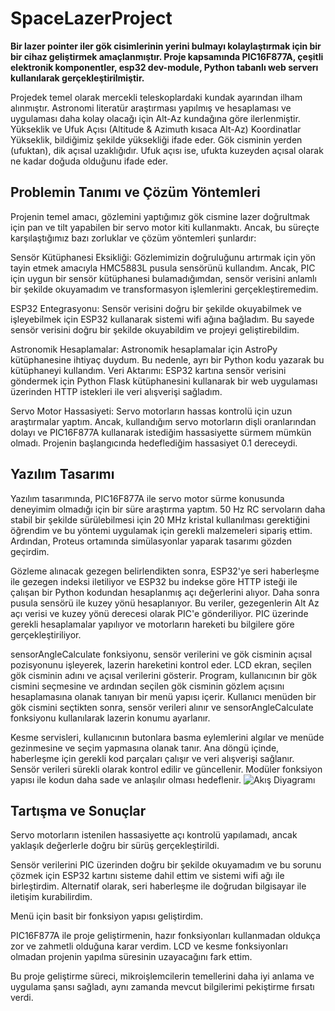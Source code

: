 # SpaceLazerProject
**Bir lazer pointer iler gök cisimlerinin yerini bulmayı kolaylaştırmak için bir bir  cihaz geliştirmek amaçlanmıştır. Proje kapsamında PIC16F877A, çeşitli  elektronik komponentler, esp32 dev-module, Python tabanlı web serverı kullanılarak gerçekleştirilmiştir.**


Projedek temel olarak mercekli teleskoplardaki kundak ayarından ilham  alınmıştır. Astronomi literatür araştırması yapılmış ve hesaplaması ve  uygulaması daha kolay olacağı için Alt-Az kundağına göre ilerlenmiştir. Yükseklik ve Ufuk Açısı (Altitude & Azimuth kısaca Alt-Az) Koordinatlar Yükseklik, bildiğimiz şekilde yüksekliği ifade eder. Gök cisminin yerden  (ufuktan), dik açısal uzaklığıdır. Ufuk açısı ise, ufukta kuzeyden açısal olarak ne kadar doğuda olduğunu ifade eder.

## Problemin Tanımı ve Çözüm Yöntemleri

Projenin temel amacı, gözlemini yaptığımız gök cismine lazer doğrultmak için pan ve tilt yapabilen bir servo motor kiti kullanmaktı. Ancak, bu süreçte karşılaştığımız bazı zorluklar ve çözüm yöntemleri şunlardır:

Sensör Kütüphanesi Eksikliği: Gözlemimizin doğruluğunu artırmak için yön tayin etmek amacıyla HMC5883L pusula sensörünü kullandım. Ancak, PIC için uygun bir sensör kütüphanesi bulamadığımdan, sensör verisini anlamlı bir şekilde okuyamadım ve transformasyon işlemlerini gerçekleştiremedim.

ESP32 Entegrasyonu: Sensör verisini doğru bir şekilde okuyabilmek ve işleyebilmek için ESP32 kullanarak sistemi wifi ağına bağladım. Bu sayede sensör verisini doğru bir şekilde okuyabildim ve projeyi geliştirebildim.

Astronomik Hesaplamalar: Astronomik hesaplamalar için AstroPy kütüphanesine ihtiyaç duydum. Bu nedenle, ayrı bir Python kodu yazarak bu kütüphaneyi kullandım.
Veri Aktarımı: ESP32 kartına sensör verisini göndermek için Python Flask kütüphanesini kullanarak bir web uygulaması üzerinden HTTP istekleri ile veri alışverişi sağladım.

Servo Motor Hassasiyeti: Servo motorların hassas kontrolü için uzun araştırmalar yaptım. Ancak, kullandığım servo motorların dişli oranlarından dolayı ve PIC16F877A kullanarak istediğim hassasiyette sürmem mümkün olmadı. Projenin başlangıcında hedeflediğim hassasiyet 0.1 dereceydi.

## Yazılım Tasarımı

Yazılım tasarımında, PIC16F877A ile servo motor sürme konusunda deneyimim olmadığı için bir süre araştırma yaptım. 50 Hz RC servoların daha stabil bir şekilde sürülebilmesi için 20 MHz kristal kullanılması gerektiğini öğrendim ve bu yöntemi uygulamak için gerekli malzemeleri sipariş ettim. Ardından, Proteus ortamında simülasyonlar yaparak tasarımı gözden geçirdim.

Gözleme alınacak gezegen belirlendikten sonra, ESP32'ye seri haberleşme ile gezegen indeksi iletiliyor ve ESP32 bu indekse göre HTTP isteği ile çalışan bir Python kodundan hesaplanmış açı değerlerini alıyor. Daha sonra pusula sensörü ile kuzey yönü hesaplanıyor. Bu veriler, gezegenlerin Alt Az açı verisi ve kuzey yönü derecesi olarak PIC'e gönderiliyor. PIC üzerinde gerekli hesaplamalar yapılıyor ve motorların hareketi bu bilgilere göre gerçekleştiriliyor.

sensorAngleCalculate fonksiyonu, sensör verilerini ve gök cisminin açısal pozisyonunu işleyerek, lazerin hareketini kontrol eder. LCD ekran, seçilen gök cisminin adını ve açısal verilerini gösterir. Program, kullanıcının bir gök cismini seçmesine ve ardından seçilen gök cisminin gözlem açısını hesaplamasına olanak tanıyan bir menü yapısı içerir. Kullanıcı menüden bir gök cismini seçtikten sonra, sensör verileri alınır ve sensorAngleCalculate fonksiyonu kullanılarak lazerin konumu ayarlanır.

Kesme servisleri, kullanıcının butonlara basma eylemlerini algılar ve menüde gezinmesine ve seçim yapmasına olanak tanır. Ana döngü içinde, haberleşme için gerekli kod parçaları çalışır ve veri alışverişi sağlanır. Sensör verileri sürekli olarak kontrol edilir ve güncellenir. Modüler fonksiyon yapısı ile kodun daha sade ve anlaşılır olması hedeflenir.
![Akış Diyagramı]([https://example.com/image.png](https://github.com/enesbirlik/SpaceLazerProject/blob/main/ak%C4%B1isdiyagrami_v2.png))
## Tartışma ve Sonuçlar

Servo motorların istenilen hassasiyette açı kontrolü yapılamadı, ancak yaklaşık değerlerle doğru bir sürüş gerçekleştirildi.

Sensör verilerini PIC üzerinden doğru bir şekilde okuyamadım ve bu sorunu çözmek için ESP32 kartını sisteme dahil ettim ve sistemi wifi ağı ile birleştirdim. Alternatif olarak, seri haberleşme ile doğrudan bilgisayar ile iletişim kurabilirdim.

Menü için basit bir fonksiyon yapısı geliştirdim.

PIC16F877A ile proje geliştirmenin, hazır fonksiyonları kullanmadan oldukça zor ve zahmetli olduğuna karar verdim. LCD ve kesme fonksiyonları olmadan projenin yapılma süresinin uzayacağını fark ettim.

Bu proje geliştirme süreci, mikroişlemcilerin temellerini daha iyi anlama ve uygulama şansı sağladı, aynı zamanda mevcut bilgilerimi pekiştirme fırsatı verdi.
